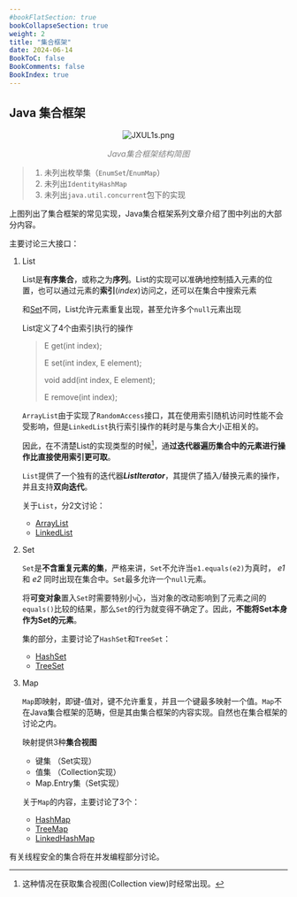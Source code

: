 ```yaml
---
#bookFlatSection: true
bookCollapseSection: true
weight: 2
title: "集合框架"
date: 2024-06-14
BookToC: false
BookComments: false
BookIndex: true
---
```


## Java 集合框架

<center>

![JXUL1s.png](/img/collections/Collection.png)

<p style="color:grey;font-style:italic;font-size:.9rem">Java集合框架结构简图</p>

</center>


> 1. 未列出枚举集（`EnumSet`/`EnumMap`）
> 2. 未列出`IdentityHashMap`
> 3. 未列出`java.util.concurrent`包下的实现

上图列出了集合框架的常见实现，Java集合框架系列文章介绍了图中列出的大部分内容。

主要讨论三大接口：

1. List

    List是**有序集合**，或称之为**序列**。List的实现可以准确地控制插入元素的位置，也可以通过元素的**索引**(*index*)访问之，还可以在集合中搜索元素

    和[Set](./3_Set.md)不同，List允许元素重复出现，甚至允许多个`null`元素出现

    List定义了4个由索引执行的操作

    > E get(int index);
    >
    > E set(int index, E element);
    >
    > void add(int index, E element);
    >
    > E remove(int index);

    `ArrayList`由于实现了`RandomAccess`接口，其在使用索引随机访问时性能不会受影响，但是`LinkedList`执行索引操作的耗时是与集合大小正相关的。

    因此，在不清楚List的实现类型的时候[^1]，通**过迭代器遍历集合中的元素进行操作比直接使用索引更可取**。

    [^1]: 这种情况在获取集合视图(Collection view)时经常出现。

    `List`提供了一个独有的迭代器***ListIterator***，其提供了插入/替换元素的操作，并且支持**双向迭代**。

    关于`List`，分2文讨论：

    - [ArrayList](./1_List_arraylist.md)
    - [LinkedList](./1_List_linkedlist.md)

2. Set

    `Set`是**不含重复元素的集**，严格来讲，`Set`不允许当`e1.equals(e2)`为真时， *e1* 和 *e2* 同时出现在集合中。`Set`最多允许一个`null`元素。

    将**可变对象**置入`Set`时需要特别小心，当对象的改动影响到了元素之间的`equals()`比较的结果，那么`Set`的行为就变得不确定了。因此，**不能将Set本身作为Set的元素**。

    集的部分，主要讨论了`HashSet`和`TreeSet`：

    - [HashSet](./3_Set.md/#hashset)
    - [TreeSet](./3_Set.md/#treeset)

3. Map

    `Map`即映射，即键-值对，键不允许重复，并且一个键最多映射一个值。`Map`不在Java集合框架的范畴，但是其由集合框架的内容实现。自然也在集合框架的讨论之内。

    映射提供3种**集合视图**

    - 键集 （Set实现）
    - 值集 （Collection实现）
    - Map.Entry集（Set实现）

    关于`Map`的内容，主要讨论了3个：

    - [HashMap](./4_Map_hash_tree_map.md/#hashmap)
    - [TreeMap](./4_Map_hash_tree_map.md/#treemap)
    - [LinkedHashMap](./4_Map_linkedhashmap.md)

有关线程安全的集合将在并发编程部分讨论。

